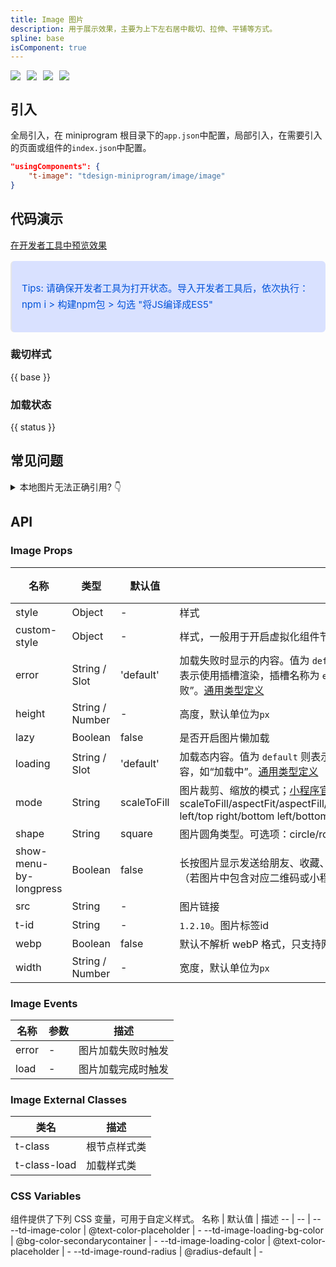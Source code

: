 ```yaml
---
title: Image 图片
description: 用于展示效果，主要为上下左右居中裁切、拉伸、平铺等方式。
spline: base
isComponent: true
---
```



<span class="coverages-badge" style="margin-right: 10px"><img src="https://img.shields.io/badge/coverages%3A%20lines-57%25-red" /></span><span class="coverages-badge" style="margin-right: 10px"><img src="https://img.shields.io/badge/coverages%3A%20functions-78%25-red" /></span><span class="coverages-badge" style="margin-right: 10px"><img src="https://img.shields.io/badge/coverages%3A%20statements-57%25-red" /></span><span class="coverages-badge" style="margin-right: 10px"><img src="https://img.shields.io/badge/coverages%3A%20branches-72%25-red" /></span>
## 引入

全局引入，在 miniprogram 根目录下的`app.json`中配置，局部引入，在需要引入的页面或组件的`index.json`中配置。

```json
"usingComponents": {
    "t-image": "tdesign-miniprogram/image/image"
}
```

## 代码演示

<a href="https://developers.weixin.qq.com/s/wP7zUima7kSF" title="在开发者工具中预览效果" target="_blank" rel="noopener noreferrer"> 在开发者工具中预览效果 </a>

<blockquote style="background-color: #d9e1ff; font-size: 15px; line-height: 26px;margin: 16px 0 0;padding: 16px; border-radius: 6px; color: #0052d9" >
<p>Tips: 请确保开发者工具为打开状态。导入开发者工具后，依次执行：npm i > 构建npm包 > 勾选 "将JS编译成ES5"</p>
</blockquote>

### 裁切样式

{{ base }}

### 加载状态

{{ status }}

## 常见问题

<details>
  <summary>
    本地图片无法正确引用?
    <span class="icon">👇</span>
  </summary>
  <p style="margin-top: 10px; color: rgba(0, 0, 0, .6)">
    建议使用绝对路径，而不是相对路径。绝对路径以 app.json 所在位置为基准。
  </p>
</details>

## API

### Image Props

名称 | 类型 | 默认值 | 描述 | 必传
-- | -- | -- | -- | --
style | Object | - | 样式 | N
custom-style | Object | - | 样式，一般用于开启虚拟化组件节点场景 | N
error | String / Slot | 'default' | 加载失败时显示的内容。值为 `default` 则表示使用默认加载失败风格；值为空或者 `slot` 表示使用插槽渲染，插槽名称为 `error`；值为其他则表示普通文本内容，如“加载失败”。[通用类型定义](https://github.com/Tencent/tdesign-miniprogram/blob/develop/packages/components/common/common.ts) | N
height | String / Number | - | 高度，默认单位为`px` | N
lazy | Boolean | false | 是否开启图片懒加载 | N
loading | String / Slot | 'default' | 加载态内容。值为 `default` 则表示使用默认加载中风格；值为其他则表示普通文本内容，如“加载中”。[通用类型定义](https://github.com/Tencent/tdesign-miniprogram/blob/develop/packages/components/common/common.ts) | N
mode | String | scaleToFill | 图片裁剪、缩放的模式；[小程序官方文档](https://developers.weixin.qq.com/miniprogram/dev/component/image.html)。可选项：scaleToFill/aspectFit/aspectFill/widthFix/heightFix/top/bottom/center/left/right/top left/top right/bottom left/bottom right | N
shape | String | square | 图片圆角类型。可选项：circle/round/square | N
show-menu-by-longpress | Boolean | false | 长按图片显示发送给朋友、收藏、保存图片、搜一搜、打开名片/前往群聊/打开小程序（若图片中包含对应二维码或小程序码）的菜单 | N
src | String | - | 图片链接 | N
t-id | String | - | `1.2.10`。图片标签id | N
webp | Boolean | false | 默认不解析 webP 格式，只支持网络资源 | N
width | String / Number | - | 宽度，默认单位为`px` | N

### Image Events

名称 | 参数 | 描述
-- | -- | --
error | - | 图片加载失败时触发
load | - | 图片加载完成时触发

### Image External Classes

类名 | 描述
-- | --
t-class | 根节点样式类
t-class-load | 加载样式类

### CSS Variables

组件提供了下列 CSS 变量，可用于自定义样式。
名称 | 默认值 | 描述 
-- | -- | --
--td-image-color | @text-color-placeholder | - 
--td-image-loading-bg-color | @bg-color-secondarycontainer | - 
--td-image-loading-color | @text-color-placeholder | - 
--td-image-round-radius | @radius-default | -